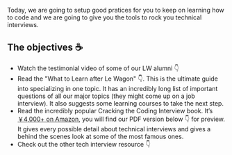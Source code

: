 Today, we are going to setup good pratices for you to keep on learning how to code and we are going to give you the tools to rock you technical interviews.

## The objectives ☕️

- Watch the testimonial video of some of our LW alumni 👇
- Read the "What to Learn after Le Wagon" 👇. This is the ultimate guide into specializing in one topic. It has an incredibly long list of important questions of all our major topics (they might come up on a job interview). It also suggests some learning courses to take the next step.
- Read the incredibly popular Cracking the Coding Interview book. It’s [￥4,000+ on Amazon](https://www.amazon.co.jp/dp/0984782850), you will find our PDF version below 👇 for preview. It gives every possible detail about technical interviews and gives a behind the scenes look at some of the most famous ones.
- Check out the other tech interview resource 👇
